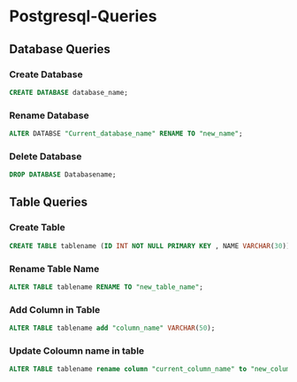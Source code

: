 # Postgresql-Queries
## Database Queries 
### Create Database 
```sql
CREATE DATABASE database_name;
```
### Rename Database
```sql
ALTER DATABSE "Current_database_name" RENAME TO "new_name";
```

### Delete Database
```sql
DROP DATABASE Databasename;
```
## Table Queries
### Create Table
```sql
CREATE TABLE tablename (ID INT NOT NULL PRIMARY KEY , NAME VARCHAR(30));
```
### Rename Table Name
```sql
ALTER TABLE tablename RENAME TO "new_table_name";
```
### Add Column in Table
```sql
ALTER TABLE tablename add "column_name" VARCHAR(50);
```
### Update Coloumn name in table
```sql
ALTER TABLE tablename rename column "current_column_name" to "new_column_name";
```







